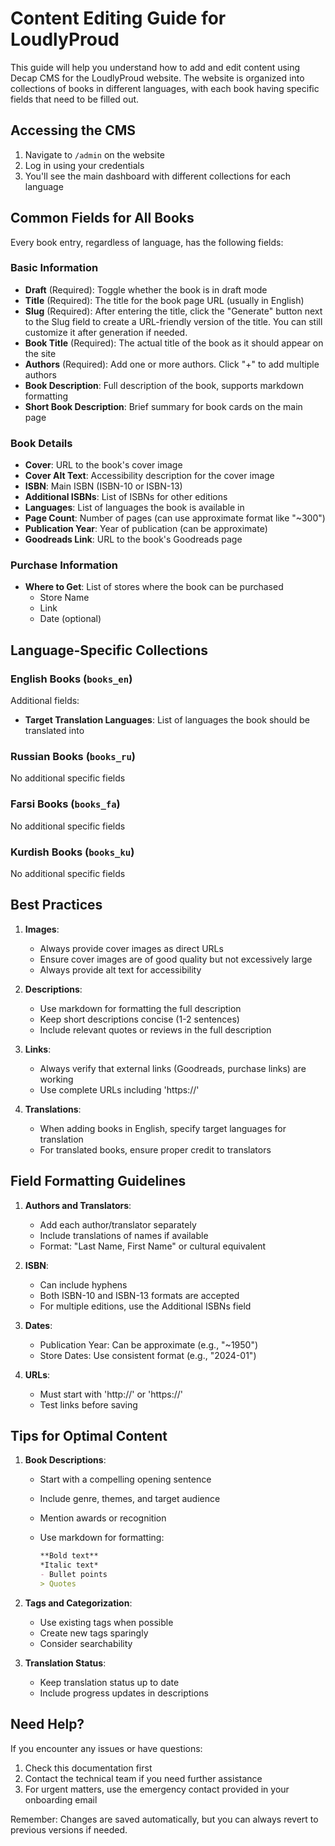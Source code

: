 # Content Editing Guide for LoudlyProud

This guide will help you understand how to add and edit content using Decap CMS for the LoudlyProud website. The website is organized into collections of books in different languages, with each book having specific fields that need to be filled out.

## Accessing the CMS

1. Navigate to `/admin` on the website
2. Log in using your credentials
3. You'll see the main dashboard with different collections for each language

## Common Fields for All Books

Every book entry, regardless of language, has the following fields:

### Basic Information

- **Draft** (Required): Toggle whether the book is in draft mode
- **Title** (Required): The title for the book page URL (usually in English)
- **Slug** (Required): After entering the title, click the "Generate" button next to the Slug field to create a URL-friendly version of the title. You can still customize it after generation if needed.
- **Book Title** (Required): The actual title of the book as it should appear on the site
- **Authors** (Required): Add one or more authors. Click "+" to add multiple authors
- **Book Description**: Full description of the book, supports markdown formatting
- **Short Book Description**: Brief summary for book cards on the main page

### Book Details

- **Cover**: URL to the book's cover image
- **Cover Alt Text**: Accessibility description for the cover image
- **ISBN**: Main ISBN (ISBN-10 or ISBN-13)
- **Additional ISBNs**: List of ISBNs for other editions
- **Languages**: List of languages the book is available in
- **Page Count**: Number of pages (can use approximate format like "~300")
- **Publication Year**: Year of publication (can be approximate)
- **Goodreads Link**: URL to the book's Goodreads page

### Purchase Information

- **Where to Get**: List of stores where the book can be purchased
  - Store Name
  - Link
  - Date (optional)

## Language-Specific Collections

### English Books (`books_en`)

Additional fields:

- **Target Translation Languages**: List of languages the book should be translated into

### Russian Books (`books_ru`)

No additional specific fields

### Farsi Books (`books_fa`)

No additional specific fields

### Kurdish Books (`books_ku`)

No additional specific fields

## Best Practices

1. **Images**:

   - Always provide cover images as direct URLs
   - Ensure cover images are of good quality but not excessively large
   - Always provide alt text for accessibility

2. **Descriptions**:

   - Use markdown for formatting the full description
   - Keep short descriptions concise (1-2 sentences)
   - Include relevant quotes or reviews in the full description

3. **Links**:

   - Always verify that external links (Goodreads, purchase links) are working
   - Use complete URLs including 'https://'

4. **Translations**:
   - When adding books in English, specify target languages for translation
   - For translated books, ensure proper credit to translators

## Field Formatting Guidelines

1. **Authors and Translators**:

   - Add each author/translator separately
   - Include translations of names if available
   - Format: "Last Name, First Name" or cultural equivalent

2. **ISBN**:

   - Can include hyphens
   - Both ISBN-10 and ISBN-13 formats are accepted
   - For multiple editions, use the Additional ISBNs field

3. **Dates**:

   - Publication Year: Can be approximate (e.g., "~1950")
   - Store Dates: Use consistent format (e.g., "2024-01")

4. **URLs**:
   - Must start with 'http://' or 'https://'
   - Test links before saving

## Tips for Optimal Content

1. **Book Descriptions**:

   - Start with a compelling opening sentence
   - Include genre, themes, and target audience
   - Mention awards or recognition
   - Use markdown for formatting:

     ```markdown
     **Bold text**
     *Italic text*
     - Bullet points
     > Quotes
     ```

2. **Tags and Categorization**:

   - Use existing tags when possible
   - Create new tags sparingly
   - Consider searchability

3. **Translation Status**:
   - Keep translation status up to date
   - Include progress updates in descriptions

## Need Help?

If you encounter any issues or have questions:

1. Check this documentation first
2. Contact the technical team if you need further assistance
3. For urgent matters, use the emergency contact provided in your onboarding email

Remember: Changes are saved automatically, but you can always revert to previous versions if needed.
